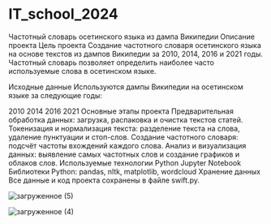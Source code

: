# IT_school_2024
Частотный словарь осетинского языка из дампа Википедии
Описание проекта
Цель проекта
Создание частотного словаря осетинского языка на основе текстов из дампов Википедии за 2010, 2014, 2016 и 2021 годы. Частотный словарь позволяет определить наиболее часто используемые слова в осетинском языке.

Исходные данные
Используются дампы Википедии на осетинском языке за следующие годы:

2010
2014
2016
2021
Основные этапы проекта
Предварительная обработка данных: загрузка, распаковка и очистка текстов статей.
Токенизация и нормализация текста: разделение текста на слова, удаление пунктуации и стоп-слов.
Создание частотного словаря: подсчёт частоты вхождений каждого слова.
Анализ и визуализация данных: выявление самых частотных слов и создание графиков и облаков слов.
Используемые технологии
Python
Jupyter Notebook
Библиотеки Python: pandas, nltk, matplotlib, wordcloud
Хранение данных
Все данные и код проекта сохранены в файле swift.py.

![загруженное (5)](https://github.com/MeikoFudo/IT_school_2024/assets/80260272/5c9d4b88-1de6-461a-9f30-b19e682cb3c3)

![загруженное (4)](https://github.com/MeikoFudo/IT_school_2024/assets/80260272/968a9e4a-db78-432d-a3c9-d6c77dbae9db)

